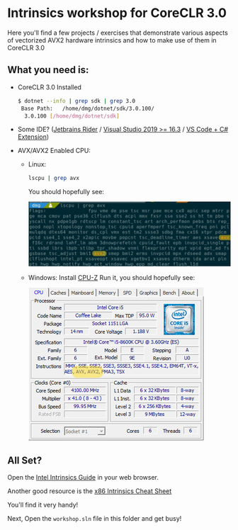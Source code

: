 # Intrinsics workshop for CoreCLR 3.0 

Here you'll find a few projects / exercises that demonstrate
various aspects of vectorized AVX2 hardware intrinsics and how to make
use of them in CoreCLR 3.0

## What you need is:
 - CoreCLR 3.0 Installed

    ```bash
    $ dotnet --info | grep sdk | grep 3.0
     Base Path:   /home/dmg/dotnet/sdk/3.0.100/
      3.0.100 [/home/dmg/dotnet/sdk]
    ```

 - Some IDE? ([Jetbrains Rider](https://www.jetbrains.com/rider/) / [Visual Studio 2019 >= 16.3](https://visualstudio.microsoft.com/vs/community/) / [VS Code + C# Extension](https://code.visualstudio.com/download))

 - AVX/AVX2 Enabled CPU:
   
    - Linux:
    
      ```bash
      lscpu | grep avx
      ```
      You should hopefully see:

      ![](avx2-linux.png)
      
    - Windows:
      Install [CPU-Z](https://www.cpuid.com/softwares.html)
      Run it, you should hopefully see:

      ![](avx2-windows.png)
    

## All Set?

Open the [Intel Intrinsics Guide](https://software.intel.com/sites/landingpage/IntrinsicsGuide/) in your web browser.

Another good resource is the [x86 Intrinsics Cheat Sheet](https://db.in.tum.de/~finis/x86-intrin-cheatsheet-v2.2.pdf?lang=en)

You'll find it very handy!

Next, Open the `workshop.sln` file in this folder and get busy!
